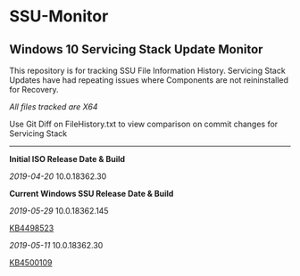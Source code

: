 # SSU-Monitor

## Windows 10 Servicing Stack Update Monitor


This repository is for tracking SSU File Information History.
Servicing Stack Updates have had repeating issues where Components are not reininstalled for Recovery.

*All files tracked are X64*

Use Git Diff on FileHistory.txt to view comparison on commit changes for Servicing Stack

----------

**Initial ISO Release Date & Build**

*2019-04-20*
10.0.18362.30


**Current Windows SSU Release Date & Build** 

*2019-05-29*
10.0.18362.145

[KB4498523](https://support.microsoft.com/en-us/help/4498523)



*2019-05-11*
10.0.18362.30

[KB4500109](https://support.microsoft.com/en-us/help/4500109)
